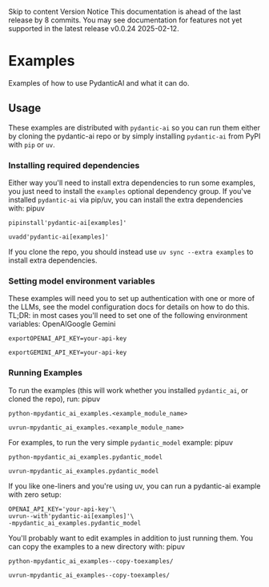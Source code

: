 Skip to content 
Version Notice
This documentation is ahead of the last release by 8 commits. You may see documentation for features not yet supported in the latest release v0.0.24 2025-02-12. 
# Examples
Examples of how to use PydanticAI and what it can do.
## Usage
These examples are distributed with `pydantic-ai` so you can run them either by cloning the pydantic-ai repo or by simply installing `pydantic-ai` from PyPI with `pip` or `uv`.
### Installing required dependencies
Either way you'll need to install extra dependencies to run some examples, you just need to install the `examples` optional dependency group.
If you've installed `pydantic-ai` via pip/uv, you can install the extra dependencies with:
pipuv
```
pipinstall'pydantic-ai[examples]'

```

```
uvadd'pydantic-ai[examples]'

```

If you clone the repo, you should instead use `uv sync --extra examples` to install extra dependencies.
### Setting model environment variables
These examples will need you to set up authentication with one or more of the LLMs, see the model configuration docs for details on how to do this.
TL;DR: in most cases you'll need to set one of the following environment variables:
OpenAIGoogle Gemini
```
exportOPENAI_API_KEY=your-api-key

```

```
exportGEMINI_API_KEY=your-api-key

```

### Running Examples
To run the examples (this will work whether you installed `pydantic_ai`, or cloned the repo), run:
pipuv
```
python-mpydantic_ai_examples.<example_module_name>

```

```
uvrun-mpydantic_ai_examples.<example_module_name>

```

For examples, to run the very simple `pydantic_model` example:
pipuv
```
python-mpydantic_ai_examples.pydantic_model

```

```
uvrun-mpydantic_ai_examples.pydantic_model

```

If you like one-liners and you're using uv, you can run a pydantic-ai example with zero setup:
```
OPENAI_API_KEY='your-api-key'\
uvrun--with'pydantic-ai[examples]'\
-mpydantic_ai_examples.pydantic_model

```

You'll probably want to edit examples in addition to just running them. You can copy the examples to a new directory with:
pipuv
```
python-mpydantic_ai_examples--copy-toexamples/

```

```
uvrun-mpydantic_ai_examples--copy-toexamples/

```

